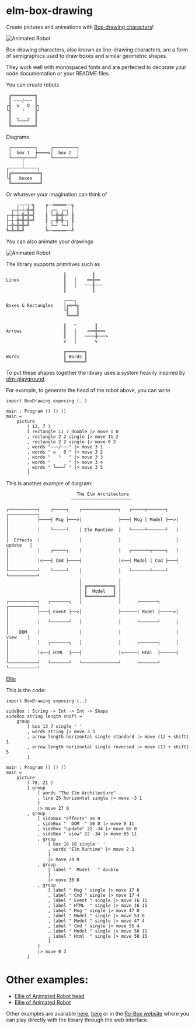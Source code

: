 # elm-box-drawing

Create pictures and animations with [Box-drawing characters](https://en.wikipedia.org/wiki/Box-drawing_character)!

![Animated Robot](https://lucamug.github.io/elm-box-drawing/images/robot-animation.gif)


Box-drawing characters, also known as line-drawing characters, are a form of semigraphics used to draw boxes and similar geometric shapes.

They work well with monospaced fonts and are perfected to decorate your code documentation or your README files.

You can create robots

     ╔═════════╗
     ║ ~~~/~~~ ║
    ┌╣  o   O  ╠┐
    └╣    └    ╠┘
     ║  _   _  ║
     ║  └───┘  ║
     ╚═════════╝

Diagrams

     ┌─────────┐     ┌─────────┐
     │  box 1  ╞════>│  box 2  │
     └────┬────┘     └─────────┘
          │
    ┌─────┴─────┐
    │╔══════════╧╗
    └╢   boxes   ║
     ╚═══════════╝

Or whatever your imagination can think of

        ┌─┬─┬─╗    ╔──═════──╗
      ┌─┼─┼─╬═╣    │ ┌─┐ ┌─┐ │
    ┌─┼─┼─╬═╬═╣    ║ └─╬═╬─┘ ║
    ├─┼─╬═╬═╬═╝    ║ ┌─╬═╬─┐ ║
    ├─╬═╬═╬═╝      │ └─┘ └─┘ │
    ╚═╩═╩═╝        ╚──═════──╝

You can also animate your drawings

![Animated Robot](https://lucamug.github.io/elm-box-drawing/images/blinking-small.gif)


The library supports primitives such as

                          ║          ║
    Lines                 ║   │    ══╬══
                          ║   │   ───╫───
                          ║          ║

                          ┌───┐
    Boxes & Rectangles    │╔══╧╗
                          └╢   ║
                           ╚═══╝

                          ║   ^       ║
    Arrows                ║   │    <══╬═══
                          ║   │   ────╫───>
                          v   │       v

                          ╔═══════╗
    Words                 ║ Words ║
                          ╚═══════╝


To put these shapes together the library uses a system heavily inspired by [elm-playground](https://package.elm-lang.org/packages/evancz/elm-playground/latest/).

For example, to generate the head of the robot above, you can write

    import BoxDrawing exposing (..)

    main : Program () () ()
    main =
        picture
            ( 13, 7 )
            [ rectangle 11 7 double |> move 1 0
            , rectangle 2 2 single |> move 11 2
            , rectangle 2 2 single |> move 0 2
            , words "~~~/~~~" |> move 3 1
            , words " o   O " |> move 3 2
            , words "   └   " |> move 3 3
            , words " _   _ " |> move 3 4
            , words " └───┘ " |> move 3 5
            ]


This is another example of diagram:

                               The Elm Architecture                               
                             ───────────────────────                              

    ┌───────────┐    ┌─────┐    ┌──────────────┐   ┌─────┬───────┐   ┌───────────┐
    │           ├────┤ Msg ├───>│              ├───┤ Msg │ Model ├──>│           │
    │           │    └─────┘    │ Elm Runtime  │   └─────┴───────┘   │           │
    │  Effects  │               │              │                     │  update   │
    │           │    ┌─────┐    │              │   ┌───────┬─────┐   │           │
    │           │<───┤ Cmd ├────┤              │<──┤ Model │ Cmd ├───┤           │
    └───────────┘    └─────┘    │              │   └───────┴─────┘   └───────────┘
                                │              │                                  
                                │ ╔══════════╗ │                                  
                                │ ║  Model   ║ │                                  
                                │ ╚══════════╝ │                                  
    ┌───────────┐   ┌───────┐   │              │      ┌───────┐      ┌───────────┐
    │           ├───┤ Event ├──>│              ├──────┤ Model ├─────>│           │
    │           │   └───────┘   │              │      └───────┘      │           │
    │    DOM    │               │              │                     │   view    │
    │           │   ┌───────┐   │              │      ┌───────┐      │           │
    │           │<──┤ HTML  ├───┤              │<─────┤ Html  ├──────┤           │
    └───────────┘   └───────┘   └──────────────┘      └───────┘      └───────────┘

[Ellie](https://ellie-app.com/9T8kXPWHf8Za1)

This is the code:

    import BoxDrawing exposing (..)

    sideBox : String -> Int -> Int -> Shape
    sideBox string length shift =
        group
            [ box 13 7 single ' '
            , words string |> move 3 3
            , arrow length horizontal single standard |> move (12 + shift) 1
            , arrow length horizontal single reversed |> move (13 + shift) 5
            ]

    main : Program () () ()
    main =
        picture
            ( 78, 21 )
            [ group
                [ words "The Elm Architecture"
                , line 25 horizontal single |> move -3 1
                ]
                |> move 27 0
            , group
                [ sideBox "Effects" 16 0
                , sideBox "  DOM  " 16 0 |> move 0 11
                , sideBox "update" 22 -34 |> move 65 0
                , sideBox " view" 22 -34 |> move 65 11
                , group
                    [ box 16 18 single ' '
                    , words "Elm Runtime" |> move 2 2
                    ]
                    |> move 28 0
                , group
                    [ label "  Model   " double
                    ]
                    |> move 30 8
                , group
                    [ label " Msg " single |> move 17 0
                    , label " Cmd " single |> move 17 4
                    , label " Event " single |> move 16 11
                    , label " HTML  " single |> move 16 15
                    , label " Msg " single |> move 47 0
                    , label " Model " single |> move 53 0
                    , label " Model " single |> move 47 4
                    , label " Cmd " single |> move 55 4
                    , label " Model " single |> move 50 11
                    , label " Html  " single |> move 50 15
                    ]
                ]
                |> move 0 3
            ]


# Other examples:

* [Ellie of Animated Robot head](https://ellie-app.com/9T8nz9XNT4Za1)
* [Ellie of Animated Robot](https://ellie-app.com/9T8p4zgj3QKa1)


Other examples are available [here](https://github.com/lucamug/elm-box-drawing/tree/master/examples), [here](https://github.com/lucamug/ro-box/tree/master/src/Examples) or in the [Ro-Box website](https://ro-box.netlify.app/) where you can play directly with the library through the web interface.

